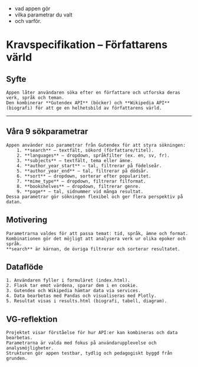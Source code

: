 
* vad appen gör
* vilka parametrar du valt
* och varför.

# Kravspecifikation – Författarens värld
## Syfte
    Appen låter användaren söka efter en författare och utforska deras verk, språk och teman.
    Den kombinerar **Gutendex API** (böcker) och **Wikipedia API** (biografi) för att ge en helhetsbild av författarens värld.
---
## Våra 9 sökparametrar
    Appen använder nio parametrar från Gutendex för att styra sökningen:
        1. **search** – textfält, sökord (författare/titel).
        2. **languages** – dropdown, språkfilter (ex. en, sv, fr).
        3. **subjects** – textfält, tema eller ämne.
        4. **author_year_start** – tal, filtrerar på födelseår.
        5. **author_year_end** – tal, filtrerar på dödsår.
        6. **sort** – dropdown, sorterar efter popularitet.
        7. **mime_type** – dropdown, filtrerar filformat.
        8. **bookshelves** – dropdown, filtrerar genre.
        9. **page** – tal, sidnummer vid många resultat.
    Dessa parametrar gör sökningen flexibel och ger flera perspektiv på datan.

## Motivering
    Parametrarna valdes för att passa temat: tid, språk, ämne och format.
    Kombinationen gör det möjligt att analysera verk ur olika epoker och språk.
    **search** är kärnan, de övriga filtrerar och sorterar resultatet.

## Dataflöde
    1. Användaren fyller i formuläret (index.html).
    2. Flask tar emot värdena, sparar dem i en cookie.
    3. Gutendex och Wikipedia hämtar data via services.
    4. Data bearbetas med Pandas och visualiseras med Plotly.
    5. Resultat visas i results.html (biografi, tabell, diagram).

## VG-reflektion
    Projektet visar förståelse för hur API:er kan kombineras och data bearbetas.
    Parametrarna är valda med fokus på användarupplevelse och analysmöjligheter.
    Strukturen gör appen testbar, tydlig och pedagogiskt byggd från grunden.



